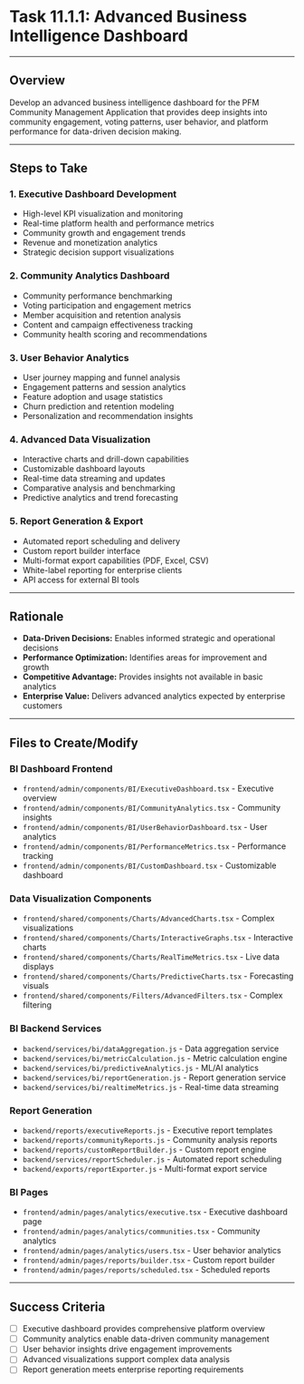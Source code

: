 # Task 11.1.1: Advanced Business Intelligence Dashboard

---

## Overview
Develop an advanced business intelligence dashboard for the PFM Community Management Application that provides deep insights into community engagement, voting patterns, user behavior, and platform performance for data-driven decision making.

---

## Steps to Take

### 1. **Executive Dashboard Development**
   - High-level KPI visualization and monitoring
   - Real-time platform health and performance metrics
   - Community growth and engagement trends
   - Revenue and monetization analytics
   - Strategic decision support visualizations

### 2. **Community Analytics Dashboard**
   - Community performance benchmarking
   - Voting participation and engagement metrics
   - Member acquisition and retention analysis
   - Content and campaign effectiveness tracking
   - Community health scoring and recommendations

### 3. **User Behavior Analytics**
   - User journey mapping and funnel analysis
   - Engagement patterns and session analytics
   - Feature adoption and usage statistics
   - Churn prediction and retention modeling
   - Personalization and recommendation insights

### 4. **Advanced Data Visualization**
   - Interactive charts and drill-down capabilities
   - Customizable dashboard layouts
   - Real-time data streaming and updates
   - Comparative analysis and benchmarking
   - Predictive analytics and trend forecasting

### 5. **Report Generation & Export**
   - Automated report scheduling and delivery
   - Custom report builder interface
   - Multi-format export capabilities (PDF, Excel, CSV)
   - White-label reporting for enterprise clients
   - API access for external BI tools

---

## Rationale
- **Data-Driven Decisions:** Enables informed strategic and operational decisions
- **Performance Optimization:** Identifies areas for improvement and growth
- **Competitive Advantage:** Provides insights not available in basic analytics
- **Enterprise Value:** Delivers advanced analytics expected by enterprise customers

---

## Files to Create/Modify

### BI Dashboard Frontend
- `frontend/admin/components/BI/ExecutiveDashboard.tsx` - Executive overview
- `frontend/admin/components/BI/CommunityAnalytics.tsx` - Community insights
- `frontend/admin/components/BI/UserBehaviorDashboard.tsx` - User analytics
- `frontend/admin/components/BI/PerformanceMetrics.tsx` - Performance tracking
- `frontend/admin/components/BI/CustomDashboard.tsx` - Customizable dashboard

### Data Visualization Components
- `frontend/shared/components/Charts/AdvancedCharts.tsx` - Complex visualizations
- `frontend/shared/components/Charts/InteractiveGraphs.tsx` - Interactive charts
- `frontend/shared/components/Charts/RealTimeMetrics.tsx` - Live data displays
- `frontend/shared/components/Charts/PredictiveCharts.tsx` - Forecasting visuals
- `frontend/shared/components/Filters/AdvancedFilters.tsx` - Complex filtering

### BI Backend Services
- `backend/services/bi/dataAggregation.js` - Data aggregation service
- `backend/services/bi/metricCalculation.js` - Metric calculation engine
- `backend/services/bi/predictiveAnalytics.js` - ML/AI analytics
- `backend/services/bi/reportGeneration.js` - Report generation service
- `backend/services/bi/realtimeMetrics.js` - Real-time data streaming

### Report Generation
- `backend/reports/executiveReports.js` - Executive report templates
- `backend/reports/communityReports.js` - Community analysis reports
- `backend/reports/customReportBuilder.js` - Custom report engine
- `backend/services/reportScheduler.js` - Automated report scheduling
- `backend/exports/reportExporter.js` - Multi-format export service

### BI Pages
- `frontend/admin/pages/analytics/executive.tsx` - Executive dashboard page
- `frontend/admin/pages/analytics/communities.tsx` - Community analytics
- `frontend/admin/pages/analytics/users.tsx` - User behavior analytics
- `frontend/admin/pages/reports/builder.tsx` - Custom report builder
- `frontend/admin/pages/reports/scheduled.tsx` - Scheduled reports

---

## Success Criteria
- [ ] Executive dashboard provides comprehensive platform overview
- [ ] Community analytics enable data-driven community management
- [ ] User behavior insights drive engagement improvements
- [ ] Advanced visualizations support complex data analysis
- [ ] Report generation meets enterprise reporting requirements 